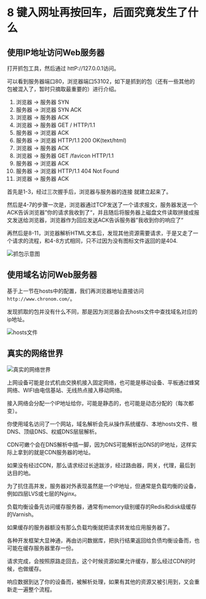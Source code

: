 # 8 键入网址再按回车，后面究竟发生了什么

## 使用IP地址访问Web服务器

打开抓包工具，然后通过 httP://127.0.0.1访问。

可以看到服务器端口80，浏览器端口53102，如下是抓到的包（还有一些其他的包被混入了，暂时只摘取最重要的）进行介绍。


1. 浏览器 -> 服务器 SYN
2. 服务器 -> 浏览器 SYN ACK
3. 浏览器 -> 服务器 ACK
4. 浏览器 -> 服务器 GET / HTTP/1.1
5. 服务器 -> 浏览器 ACK
6. 服务器 -> 浏览器 HTTP/1.1 200 OK(text/html)
7. 浏览器 -> 服务器 ACK
8. 浏览器 -> 服务器 GET /favicon HTTP/1.1
9. 服务器 -> 浏览器 ACK
10. 服务器 -> 浏览器 HTTP/1.1 404 Not Found
11. 浏览器 -> 服务器 ACK	
	
	
	

首先是1-3，经过三次握手后，浏览器与服务器的连接 就建立起来了。

然后是4-7的步骤一次是，浏览器通过TCP发送了一个请求报文，服务器发送一个ACK告诉浏览器”你的请求我收到了“，并且随后将服务器上磁盘文件读取拼接成报文发送给浏览器，浏览器作为回应发送ACK告诉服务器”我收到你的响应了“

再然后是8-11，浏览器解析HTML文本后，发现其他资源需要请求，于是又走了一个请求的流程，和4-8方式相同，只不过因为没有图标文件返回的是404.	

![抓包示意图](https://blog-1258030304.cos.ap-guangzhou.myqcloud.com/books/master-http/packs-for-ip.jpeg)

## 使用域名访问Web服务器

基于上一节在hosts中的配置，我们再浏览器地址直接访问`http://www.chronom.com/`。

发现抓取的包并没有什么不同，那是因为浏览器会去hosts文件中查找域名对应的ip地址。

![hosts文件](https://blog-1258030304.cos.ap-guangzhou.myqcloud.com/books/master-http/dns-base-on-hosts.jpeg)

## 真实的网络世界

![真实的网络世界](https://blog-1258030304.cos.ap-guangzhou.myqcloud.com/books/master-http/real-network-world.jpeg)

上网设备可能是台式机由交换机接入固定网络，也可能是移动设备、平板通过蜂窝网络、WIFI由电信基站、无线热点接入移动网络。

接入网络会分配一个IP地址给你，可能是静态的，也可能是动态分配的（每次都变）。

你使用域名访问了一个网站，域名解析会先从操作系统缓存、本地hosts文件、根DNS、顶级DNS、权威DNS层层解析。

CDN可嫩个会在DNS解析中插一脚，因为DNS可能解析出DNS的IP地址，这样实际上拿到的就是CDN服务器的地址。

如果没有经过CDN，那么请求经过长途跋涉，经过路由器，网关，代理，最后到达目的地。

为了抗住高并发，服务器对外表现虽然是一个IP地址，但通常是负载均衡的设备，例如四层LVS或七层的Nginx。

负载均衡设备先访问缓存服务器，通常有memory级别缓存的Redis和disk级缓存的Varnish。

如果缓存的服务器额没有那么负载均衡就把请求转发给应用服务器了。

各种开发框架大显神通，再由访问数据库，把执行结果返回给负债均衡设备而，也可能在缓存服务器里存一份。

请求完成，会按照原路走回去，这个时候资源如果允许缓存，那么经过CDN的时候，也做缓存。

响应数据到达了你的设备而，被解析处理，如果有其他的资源又被引用到，又会重新走一遍整个流程。


